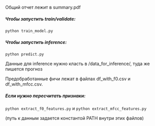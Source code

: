 Общий отчет лежит в summary.pdf

##### Чтобы запустить train/validate: 

`python train_model.py`

##### Чтобы запустить inference:

`python predict.py`

Данные для inference нужно класть в /data_for_inference/, туда же пишется прогноз

Предобработанные фичи лежат в файлах df_with_f0.csv и df_with_mfcc.csv.

##### Если нужно пересчитать признаки:
`python extract_f0_features.py` и `python extract_mfcc_features.py`

(путь к данным задается константой PATH внутри этих файлов)

